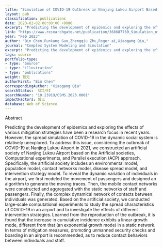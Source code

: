 ```yaml
---
title: "Simulation of COVID-19 Outbreak in Nanjing Lukou Airport Based on Complex Dynamical Networks"
layout: pub
classification: publications
date: 2023-02-02 00:00:00 +0000
excerpt: "Predicting the development of epidemics and exploring the effects of various mitigation strategies have been a research focus in recent years. However, the spread simulation of COVID-19 in the dynamic social system is relatively unexplored. To address this issue, considering the outbreak of COVID-19 at Nanjing Lukou Airport in 2021, we constructed..."
link: "https://www.researchgate.net/publication/368687759_Simulation_of_COVID-19_Outbreak_in_Nanjing_Lukou_Airport_Based_on_Complex_Dynamical_Networks"
year: "Feb 2023"
author: "Bin Chen,Runkang Guo,Zhengqiu Zhu,Roger ai,Xiaogang Qiu,"
journal: "Complex System Modeling and Simulation"
excerpt: "Predicting the development of epidemics and exploring the effects of various mitigation strategies have been a research focus in recent years. However, the spread simulation of COVID-19 in the dynamic social system is relatively unexplored. To address this issue, considering the outbreak of COVID-19 at Nanjing Lukou Airport in 2021, we constructed..."
tags: source
portfolio-type: 
- type: "Source"
- type: "illustration"
- type: "publications"
weight: 暂无
authorFirst: "Bin Chen"
correspondingAuthor: "Xiaogang Qiu"
searchStatus:  SCI/EI
searchNumber: "10.23919/CSMS.2023.0001"
impactFactors: 暂无
database: Web of Science
---
```

Abstract

Predicting the development of epidemics and exploring the effects of various mitigation strategies have been a research focus in recent years. However, the spread simulation of COVID-19 in the dynamic social system is relatively unexplored. To address this issue, considering the outbreak of COVID-19 at Nanjing Lukou Airport in 2021, we constructed an artificial society of Nanjing Lukou Airport based on the Artificial societies, Computational experiments, and Parallel execution (ACP) approach. Specifically, the artificial society includes an environmental model, population model, contact networks model, disease spread model, and intervention strategy model. To reveal the dynamic variation of individuals in the airport, we first modeled the movement of passengers and designed an algorithm to generate the moving traces. Then, the mobile contact networks were constructed and aggregated with the static networks of staff and passengers. Finally, the complex dynamical network of contacts between individuals was generated. Based on the artificial society, we conducted large-scale computational experiments to study the spread characteristics of COVID-19 in an airport and to investigate the effects of different intervention strategies. Learned from the reproduction of the outbreak, it is found that the increase in cumulative incidence exhibits a linear growth mode, different from that (an exponential growth mode) in a static network. In terms of mitigation measures, promoting unmanned security checks and boarding in an airport is recommended, as to reduce contact behaviors between individuals and staff.